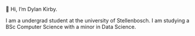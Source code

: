 👋 Hi, I’m Dylan Kirby.

I am a undergrad student at the university of Stellenbosch.
I am studying a BSc Computer Science with a minor in Data Science.
